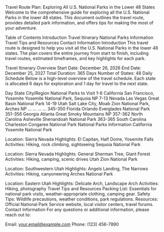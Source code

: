 Travel Route Plan: Exploring All U.S. National Parks in the Lower 48 States
Welcome to the comprehensive guide for exploring all the U.S. National Parks in the lower 48 states. This document outlines the travel route, provides detailed park information, and offers tips for making the most of your adventure.

Table of Contents
Introduction
Travel Itinerary
National Parks Information
Travel Tips and Resources
Contact Information
Introduction
This travel route is designed to help you visit all the U.S. National Parks in the lower 48 states. The plan covers the entire journey from start to finish, including travel routes, estimated timeframes, and key highlights for each park.

Travel Itinerary
Overview
Start Date: December 26, 2026
End Date: December 25, 2027
Total Duration: 365 Days
Number of States: 48
Daily Schedule
Below is a high-level overview of the travel schedule. Each state is allocated 6 days for exploration and 1 day for travel to the next state.

Day	State	City/Region	National Parks to Visit
1-6	California	San Francisco, Yosemite	Yosemite National Park, Sequoia NP
7-13	Nevada	Las Vegas	Great Basin National Park
14-19	Utah	Salt Lake City, Moab	Zion National Park, Arches NP
...	...	...	...
345-350	Florida	Orlando	Everglades National Park
351-356	Georgia	Atlanta	Great Smoky Mountains NP
357-362	North Carolina	Asheville	Shenandoah National Park
363-365	South Carolina	Charleston	Congaree National Park
National Parks Information
California
Yosemite National Park

Location: Sierra Nevada
Highlights: El Capitan, Half Dome, Yosemite Falls
Activities: Hiking, rock climbing, sightseeing
Sequoia National Park

Location: Sierra Nevada
Highlights: General Sherman Tree, Giant Forest
Activities: Hiking, camping, scenic drives
Utah
Zion National Park

Location: Southwestern Utah
Highlights: Angels Landing, The Narrows
Activities: Hiking, canyoneering
Arches National Park

Location: Eastern Utah
Highlights: Delicate Arch, Landscape Arch
Activities: Hiking, photography
Travel Tips and Resources
Packing List: Essentials for national park visits, weather-appropriate clothing, camping gear.
Safety Tips: Wildlife precautions, weather conditions, park regulations.
Resources: Official National Park Service website, local visitor centers, travel forums.
Contact Information
For any questions or additional information, please reach out to:

Email: your.email@example.com
Phone: (123) 456-7890